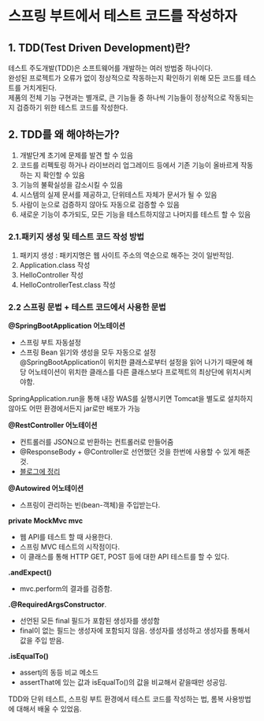 # 스프링 부트에서 테스트 코드를 작성하자

## 1. TDD(Test Driven Development)란?

테스트 주도개발(TDD)은 소프트웨어를 개발하는 여러 방법중 하나이다.<br>
완성된 프로젝트가 오류가 없이 정상적으로 작동하는지 확인하기 위해 모든 코드를 테스트를 거치게된다.<br>
제품의 전체 기능 구현과는 별개로, 큰 기능들 중 하나씩 기능들이 정상적으로 작동되는지 검증하기 위한 테스트 코드를 작성한다.<br>

## 2. TDD를 왜 해야하는가?

1. 개발단계 초기에 문제를 발견 할 수 있음<br>
2. 코드를 리펙토링 하거나 라이브러리 업그레이드 등에서 기존 기능이 올바르게 작동하는 지 확인할 수 있음<br>
3. 기능의 불확실성을 감소시킬 수 있음<br>
4. 시스템의 실제 문서를 제공하고, 단위테스트 자체가 문서가 될 수 있음<br>
5. 사람이 눈으로 검증하지 않아도 자동으로 검증할 수 있음<br>
6. 새로운 기능이 추가되도, 모든 기능을 테스트하지않고 나머지를 테스트 할 수 있음<br>

### 2.1.패키지 생성 및 테스트 코드 작성 방법
1. 패키지 생성 : 패키지명은 웹 사이트 주소의 역순으로 해주는 것이 일반적임.    
2. Application.class 작성   
3. HelloController 작성    
4. HelloControllerTest.class 작성   

### 2.2 스프링 문법 + 테스트 코드에서 사용한 문법

**@SpringBootApplication 어노테이션**

* 스프링 부트 자동설정   
* 스프링 Bean 읽기와 생성을 모두 자동으로 설정      
@SpringBootApplication이 위치한 클래스로부터 설정을 읽어 나가기 때문에 해당 어노테이션이 위치한 클래스를 다른 클래스보다 프로젝트의 최상단에 위치시켜야함.

SpringApplication.run을 통해 내장 WAS를 실행시키면 Tomcat을 별도로 설치하지 않아도 어떤 환경에서든지 jar로만 배포가 가능


**@RestController 어노테이션**

* 컨트롤러를 JSON으로 반환하는 컨트롤러로 만들어줌
* @ResponseBody + @Controller로 선언했던 것을 한번에 사용할 수 있게 해준것.
* [블로그에 정리](https://its-ward.tistory.com/entry/Controller%EC%99%80-RestController-%EB%8F%99%EC%9E%91-%EB%B0%A9%EC%8B%9D-%EB%B0%8F-%EC%B0%A8%EC%9D%B4%EC%A0%90)


**@Autowired 어노테이션**

* 스프링이 관리하는 빈(bean-객체)을 주입받는다.

**private MockMvc mvc**

* 웹 API를 테스트 할 때 사용한다.  
* 스프링 MVC 테스트의 시작점이다.  
* 이 클래스를 통해 HTTP GET, POST 등에 대한 API 테스트를 할 수 있다.  

**.andExpect()**
* mvc.perform의 결과를 검증함. 

**.@RequiredArgsConstructor**.

* 선언된 모든 final 필드가 포함된 생성자를 생성함  
* final이 없는 필드는 생성자에 포함되지 않음.
생성자를 생성하고 생성자를 통해서 값을 주입 받음.

**.isEqualTo()**

* assertj의 동등 비교 메소드
* assertThat에 있는 값과 isEqualTo()의 값을 비교해서 같을때만 성공임.



TDD와 단위 테스트, 스프링 부트 환경에서 테스트 코드를 작성하는 법, 롬복 사용방법에 대해서 배울 수 있었음. 




